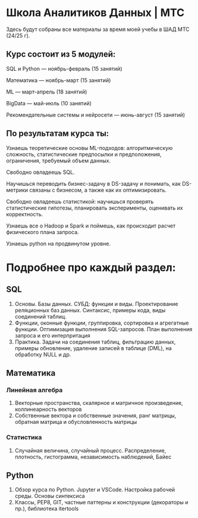 # Школа Аналитиков Данных | МТС

Здесь будут собраны все материалы за время моей учебы в ШАД МТС (24/25 г).


## Курс состоит из 5 модулей:
SQL и Python — ноябрь-февраль (15 занятий) 

Математика — ноябрь-март (15 занятий) 

ML — март-апрель (18 занятий) 

BigData — май-июль (10 занятий) 

Рекомендательные системы и нейросети — июнь-август (15 занятий)

## По результатам курса ты:

Узнаешь теоретические основы ML-подходов: алгоритмическую сложность, статистические предпосылки и предположения, ограничения, требуемый объем данных.

Свободно овладеешь SQL.

Научишься переводить бизнес-задачу в DS-задачу и понимать, как DS-метрики связаны с бизнесом, а также как их оптимизировать.

Свободно овладеешь статистикой: научишься проверять статистические гипотезы, планировать эксперименты, оценивать их корректность.

Узнаешь все о Hadoop и Spark и поймешь, как происходит расчет физического плана запроса.

Узнаешь python на продвинутом уровне.

# Подробнее про каждый раздел:

## SQL

1. Основы. Базы данных. СУБД: функции и виды. Проектирование реляционных баз данных. Синтаксис, примеры кода, виды соединений таблиц.
2. Функции, оконные функции, группировка, сортировка и агрегатные функции. Оптимизация выполнения SQL-запросов. План выполнения запроса и его интерпритация
3. Практика. Задачи на соединения таблиц, фильтрацию данных, примеры обновление, удаление записей в таблице (DML), на обработку NULL и др.

## Математика
### Линейная алгебра
1. Векторные пространства, скалярное и матричное произведение, коллинеарность векторов
2. Собственные вектора и собственные значения, ранг матрицы, обратная матрица и обусловленность матрицы
### Статистика
1. Случайная величина, случайный процесс. Распределение, плотность, гистограмма, независимость наблюдений, Байес

## Python
1. Обзор курса по Python. Jupyter и VSCode. Настройка рабочей среды. Основы синтексиса
2. Классы, PEP8, GIT, частные паттерны и конструкции (декораторы и пр.), библиотека itertools

